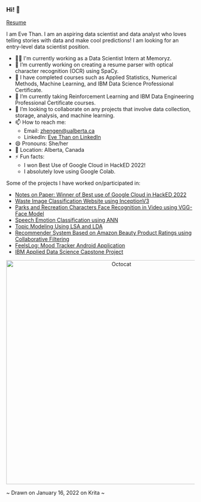 ### Hi! 👋

<a href="https://github.com/EveThan/EveThan/files/8029052/Resume.pdf" target="_blank">Resume</a>

I am Eve Than. I am an aspiring data scientist and data analyst who loves telling stories with data and make cool predictions! 
I am looking for an entry-level data scientist position.

- 👩‍💻 I'm currently working as a Data Scientist Intern at Memoryz.
- 🔭 I’m currently working on creating a resume parser with optical character recognition (OCR) using SpaCy.
- 📖 I have completed courses such as Applied Statistics, Numerical Methods, Machine Learning, and IBM Data Science Professional Certificate.
- 🌱 I’m currently taking Reinforcement Learning and IBM Data Engineering Professional Certificate courses.
- 👯 I’m looking to collaborate on any projects that involve data collection, storage, analysis, and machine learning.
- 📫 How to reach me: 
  - Email: zhengen@ualberta.ca
  - LinkedIn: <a href="https://www.linkedin.com/in/eve-than/" target="https://www.linkedin.com/in/eve-than/">Eve Than on LinkedIn</a>
- 😄 Pronouns: She/her
- 📍 Location: Alberta, Canada
- ⚡ Fun facts: 
  - I won Best Use of Google Cloud in HackED 2022! 
  - I absolutely love using Google Colab.

Some of the projects I have worked on/participated in:
- <a href="https://github.com/EveThan/HackED_2022_Notes-on-paper" target="_blank">Notes on Paper: Winner of Best use of Google Cloud in HackED 2022</a>
- <a href="https://github.com/EveThan/Waste-Classification" target="_blank">Waste Image Classification Website using InceptionV3</a>
- <a href="https://github.com/EveThan/Parks-Recs_Face_Recognition" target="_blank">Parks and Recreation Characters Face Recognition in Video using VGG-Face Model</a>
- <a href="https://github.com/EveThan/Speech-Emotion-Classification" target="_blank">Speech Emotion Classification using ANN</a>
- <a href="https://github.com/EveThan/Topic-Modeling" target="_blank">Topic Modeling Using LSA and LDA</a>
- <a href="https://github.com/EveThan/Amazon-Recommender-System" target="_blank">Recommender System Based on Amazon Beauty Product Ratings using Collaborative Filtering</a>
- <a href="https://github.com/EveThan/FeelsLog" target="_blank">FeelsLog: Mood Tracker Android Application</a>
- <a href="https://github.com/EveThan/IBM-Applied-Data-Science-Capstone-Project" target="_blank">IBM Applied Data Science Capstone Project</a>

<p align="center">
  <img width="600" alt="Octocat" src="https://user-images.githubusercontent.com/46462603/153078959-ab77582c-39b8-48a9-ab19-c1f6ee6773d6.png">
</p>
~ Drawn on January 16, 2022 on Krita ~
